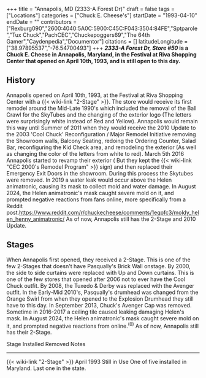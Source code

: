 +++
title = "Annapolis, MD (2333-A Forest Dr)"
draft = false
tags = ["Locations"]
categories = ["Chuck E. Cheese's"]
startDate = "1993-04-10"
endDate = ""
contributors = ["Rexburg090","2600:4040:5A0C:5900:C45C:F043:3504:84FE","Sptparole","Tux Chuck","PachCEC","Chuckepoggers69","The 64th Gamer","Caydenpedia","Documentor"]
citations = []
latitudeLongitude = ["38.97895537","-76.54700493"]
+++
***2333-A Forest Dr, Store #50* is a Chuck E. Cheese in Annapolis, Maryland, in the Festival at Riva Shopping Center that opened on April 10th, 1993, and is still open to this day.**

## History

Annapolis opened on April 10th, 1993, at the Festival at Riva Shopping Center with a {{< wiki-link "2-Stage" >}}. The store would receive its first remodel around the Mid-Late 1990's which included the removal of the Ball Crawl for the SkyTubes and the changing of the exterior logo (The letters were surprisingly white instead of Red and Yellow). Annapolis would remain this way until Summer of 2011 when they would receive the 2010 Update to the 2003 'Cool Chuck' Reconfiguration / Major Remodel Initiative removing the Showroom walls, Balcony Seating, redoing the Ordering Counter, Salad Bar, reconfiguring the Kid Check area, and remodeling the exterior (As well as changing the color of the letters from white to red). March 5th 2016 Annapolis started to revamp their exterior ( But they kept the {{< wiki-link "CEC 2000's Remodel Program" >}} sign) and then replaced their Emergency Exit Doors in the showroom. During this process the Skytubes were removed. In 2019 a water leak would occur above the Helen animatronic, causing its mask to collect mold and water damage. In August 2024, the Helen animatronic's mask caught severe mold on it, and prompted negative reactions from fans online, more specifically from a Reddit post.https://www.reddit.com/r/chuckecheese/comments/1eqpfc3/moldy_helen_henny_animatronic/ As of now, Annapolis still has the 2-Stage and 2010 Update.

## Stages

When Annapolis first opened, they received a 2-Stage. This is one of the few 2-Stages that doesn't have Pasqually's Brick Wall onstage. By 2000, the side to side curtains were replaced with Up and Down curtains. This is one of the few stores that opened after 2006 not to ever have the Cool Chuck outfit. By 2008, the Tuxedo & Derby was replaced with the Avenger outfit. In the Early-Mid 2010's, Pasqually's drumhead was changed from the Orange Swirl from when they opened to the Explosion Drumhead they still have to this day. In September 2013, Chuck's Avenger Cap was removed. Sometime in 2016-2017 a ceiling tile caused leaking damaging Helen's mask. In August 2024, the Helen animatronic's mask caught severe mold on it, and prompted negative reactions from online.<sup>(0)</sup> As of now, Annapolis still has their 2-Stage.

  Stage                             Installed    Removed        Notes
  --------------------------------- ------------ -------------- -----------------------------------------------------------
  {{< wiki-link "2-Stage" >}}   April 1993   Still in Use   One of five installed in Maryland. Last one in the state.
